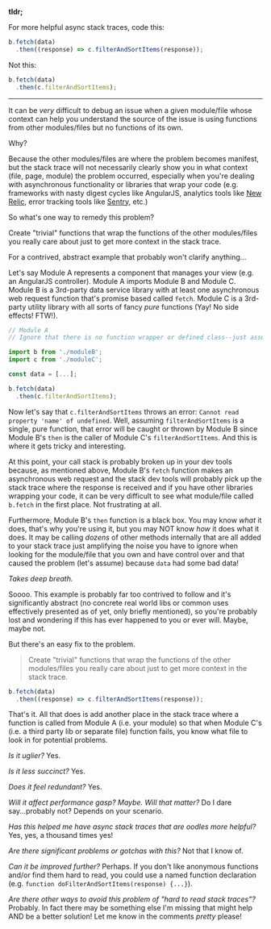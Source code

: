 **tldr;**

For more helpful async stack traces, code this:

```javascript
b.fetch(data)
  .then((response) => c.filterAndSortItems(response));
```

Not this:

```javascript
b.fetch(data)
  .then(c.filterAndSortItems);
```

---

It can be _very_ difficult to debug an issue when a given module/file whose context can help you understand the source of the issue is using functions from other modules/files but no functions of its own. 

Why? 

Because the other modules/files are where the problem becomes manifest, but the stack trace will not necessarily clearly show you in what context (file, page, module) the problem occurred, especially when you're dealing with asynchronous functionality or libraries that wrap your code (e.g. frameworks with nasty digest cycles like AngularJS, analytics tools like [New Relic](https://newrelic.com/), error tracking tools like [Sentry](https://getsentry.com/welcome/), etc.)

So what's one way to remedy this problem?

Create "trivial" functions that wrap the functions of the other modules/files you really care about just to get more context in the stack trace.

For a contrived, abstract example that probably won't clarify anything...

Let's say Module A represents a component that manages your view (e.g. an AngularJS controller). Module A imports Module B and Module C. Module B is a 3rd-party data service library with at least one asynchronous web request function that's promise based called `fetch`. Module C is a 3rd-party utility library with all sorts of fancy _pure_ functions (Yay! No side effects! FTW!).

```javascript
// Module A
// Ignore that there is no function wrapper or defined class--just assume it's an appropriately scoped module.

import b from './moduleB';
import c from './moduleC';

const data = [...];

b.fetch(data)
  .then(c.filterAndSortItems);
```

Now let's say that `c.filterAndSortItems` throws an error: `Cannot read property 'name' of undefined`. Well, assuming `filterAndSortItems` is a single, pure function, that error will be caught or thrown by Module B since Module B's `then` is the caller of Module C's `filterAndSortItems`. And this is where it gets tricky and interesting.

At this point, your call stack is probably broken up in your dev tools because, as mentioned above, Module B's `fetch` function makes an asynchronous web request and the stack dev tools will probably pick up the stack trace where the response is received and if you have other libraries wrapping your code, it can be very difficult to see what module/file called `b.fetch` in the first place. Not frustrating at all. 

Furthermore, Module B's `then` function is a black box. You may know _what_ it does, that's why you're using it, but you may NOT know _how_ it does what it does. It may be calling _dozens_ of other methods internally that are all added to your stack trace just amplifying the noise you have to ignore when looking for the module/file that you own and have control over and that caused the problem (let's assume) because `data` had some bad data!

*Takes deep breath.*

Soooo. This example is probably far too contrived to follow and it's significantly abstract (no concrete real world libs or common uses effectively presented as of yet, only briefly mentioned), so you're probably lost and wondering if this has ever happened to you or ever will. Maybe, maybe not.

But there's an easy fix to the problem.

> Create "trivial" functions that wrap the functions of the other modules/files you really care about just to get more context in the stack trace.

```javascript
b.fetch(data)
  .then((response) => c.filterAndSortItems(response));
```

That's it. All that does is add another place in the stack trace where a function is called from Module A (i.e. your module) so that when Module C's (i.e. a third party lib or separate file) function fails, you know what file to look in for potential problems.

_Is it uglier?_ Yes.

_Is it less succinct?_ Yes.

_Does it feel redundant?_ Yes.

_Will it affect performance *gasp*? Maybe. Will that matter?_ Do I dare say...probably not? Depends on your scenario.

_Has this helped me have async stack traces that are oodles more helpful?_ Yes, yes, a thousand times yes!

_Are there significant problems or gotchas with this?_ Not that I know of.

_Can it be improved further?_ Perhaps. If you don't like anonymous functions and/or find them hard to read, you could use a named function declaration (e.g. `function doFilterAndSortItems(response) {...}`).

_Are there other ways to avoid this problem of "hard to read stack traces"?_ Probably. In fact there may be something else I'm missing that might help AND be a better solution! Let me know in the comments *pretty* please!
